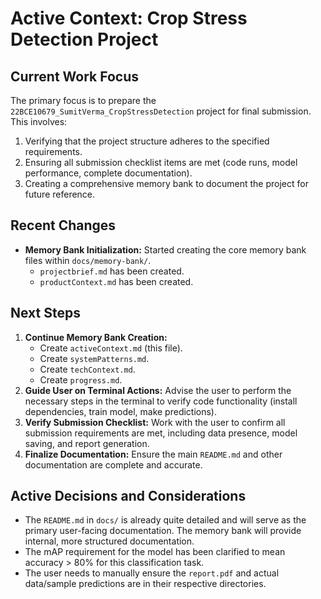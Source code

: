# Active Context: Crop Stress Detection Project

## Current Work Focus

The primary focus is to prepare the `22BCE10679_SumitVerma_CropStressDetection` project for final submission. This involves:
1.  Verifying that the project structure adheres to the specified requirements.
2.  Ensuring all submission checklist items are met (code runs, model performance, complete documentation).
3.  Creating a comprehensive memory bank to document the project for future reference.

## Recent Changes

*   **Memory Bank Initialization:** Started creating the core memory bank files within `docs/memory-bank/`.
    *   `projectbrief.md` has been created.
    *   `productContext.md` has been created.

## Next Steps

1.  **Continue Memory Bank Creation:**
    *   Create `activeContext.md` (this file).
    *   Create `systemPatterns.md`.
    *   Create `techContext.md`.
    *   Create `progress.md`.
2.  **Guide User on Terminal Actions:** Advise the user to perform the necessary steps in the terminal to verify code functionality (install dependencies, train model, make predictions).
3.  **Verify Submission Checklist:** Work with the user to confirm all submission requirements are met, including data presence, model saving, and report generation.
4.  **Finalize Documentation:** Ensure the main `README.md` and other documentation are complete and accurate.

## Active Decisions and Considerations

*   The `README.md` in `docs/` is already quite detailed and will serve as the primary user-facing documentation. The memory bank will provide internal, more structured documentation.
*   The mAP requirement for the model has been clarified to mean accuracy > 80% for this classification task.
*   The user needs to manually ensure the `report.pdf` and actual data/sample predictions are in their respective directories.
